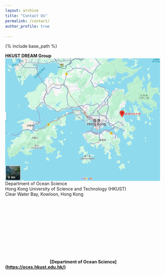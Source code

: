 ```yaml
---
layout: archive
title: "Contact Us"
permalink: /contact/
author_profile: true

---
```


{% include base_path %}

**HKUST DREAM Group** <img style="float: left; padding-right: 15px;" src="/images/location.png" width="500"> 
<br>
Department of Ocean Science
<br>
Hong Kong University of Science and Technology (HKUST)
<br>
Clear Water Bay, Kowloon, Hong Kong
<br/><br/>
<br/><br/>
<br/><br/>
<br/><br/>
<br/><br/>
<br/><br/>

**<center>[Department of Ocean Science]</center>(https://oces.hkust.edu.hk/)**
